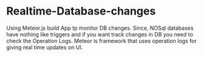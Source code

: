 # Realtime-Database-changes
Using Meteor.js build App tp monitor DB changes.
Since, NOSql databases have nothing like triggers and if you want track changes in DB you need to check the Operation Logs.
Meteor is framework that uses operation logs for giving real time updates on UI.
